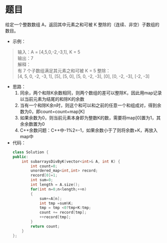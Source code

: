 # 题目
给定一个整数数组 A，返回其中元素之和可被 K 整除的（连续、非空）子数组的数目。

* 示例：
>输入：A = [4,5,0,-2,-3,1], K = 5<br>
输出：7<br>
解释：<br>
有 7 个子数组满足其元素之和可被 K = 5 整除：<br>
[4, 5, 0, -2, -3, 1], [5], [5, 0], [5, 0, -2, -3], [0], [0, -2, -3], [-2, -3]

* 思路：
    1. 同余，两个和除K余数相同，则两个数组的差可以整除K，因此用map记录以当前元素为结尾的和除K的余数
    2. 当有一个和除K余n时，则这个和可以和之前的任意一个和组成对，得到余数为0，即count=count+map[K]
    3. 如果余数为0，则当前元素本身即为整数K的数，需要将map[0]置为1，其余余数置为0
    4. C++余数问题：C++中-1%2=-1，如果余数小于了则将余数+K，再放入map中
* 代码：
    ```C++
    class Solution {
    public:
        int subarraysDivByK(vector<int>& A, int K) {
            int count=0;
            unordered_map<int,int> record;
            record[0]=1;
            int sum=0;
            int length = A.size();
            for(int n=0;n<length;++n)
            {
                sum+=A[n];
                int tmp =sum%K;
                tmp = tmp <0?tmp+K:tmp;
                count += record[tmp];
                ++record[tmp];
            }
            return count;
        }
    };
    ```